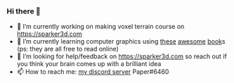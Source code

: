 ### Hi there 👋

<!--
**PaperPrototype/PaperPrototype** is a ✨ _special_ ✨ repository because its `README.md` (this file) appears on your GitHub profile.

Here are some ideas to get you started:

- 🔭 I’m currently working on ...
- 🌱 I’m currently learning ...
- 👯 I’m looking to collaborate on ...
- 🤔 I’m looking for help with ...
- 💬 Ask me about ...
- 📫 How to reach me: ...
- 😄 Pronouns: ...
- ⚡ Fun fact: ...
-->

- 🔭 I’m currently working on making voxel terrain course on https://sparker3d.com
- 🌱 I’m currently learning computer graphics using [these](https://gabrielgambetta.com/computer-graphics-from-scratch/) [awesome](https://gamemath.com/) [book](https://www.pbrt.org/)s (ps: they are all free to read online)
- 🤔 I’m looking for help/feedback on https://sparker3d.com so reach out if you think your brain comes up with a brilliant idea
- 📫 How to reach me: [my discord server](https://discord.gg/QhqTE4t2tR) Paper#6460

